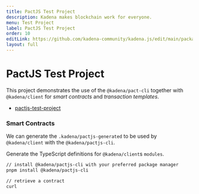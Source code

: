 ```yaml
---
title: PactJS Test Project
description: Kadena makes blockchain work for everyone.
menu: Test Project
label: PactJS Test Project
order: 10
editLink: https://github.com/kadena-community/kadena.js/edit/main/packages/libs/pactjs-test-project/README.md
layout: full
---
```


# PactJS Test Project

This project demonstrates the use of the `@kadena/pact-cli` together with
`@kadena/client` for _smart contracts_ and _transaction templates_.

- [pactjs-test-project ](/docs/pact/pactjs-test-project/)

### Smart Contracts

We can generate the `.kadena/pactjs-generated` to be used by `@kadena/client`
with the `@kadena/pactjs-cli`.

Generate the TypeScript definitions for `@kadena/client`s `modules`.

```sh
// install @kadena/pactjs-cli with your preferred package manager
pnpm install @kadena/pactjs-cli

// retrieve a contract
curl
```

[1]: #pactjs-test-project
